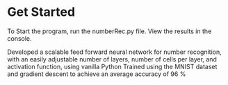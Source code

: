# Get Started
To Start the program, run the numberRec.py file. View the results in the console.

Developed a scalable feed forward neural network for number recognition, with an easily adjustable number of layers, number of cells per layer, and activation function, using vanilla Python
Trained using the MNIST dataset and gradient descent to achieve an average accuracy of 96 %


